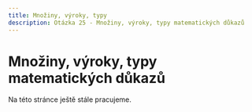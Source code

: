 ```yaml
---
title: Množiny, výroky, typy
description: Otázka 25 - Množiny, výroky, typy matematických důkazů
---
```


# Množiny, výroky, typy matematických důkazů

Na této stránce ještě stále pracujeme.
